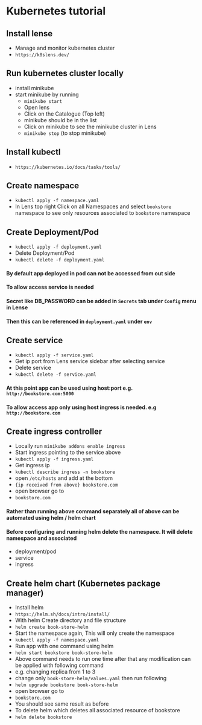 # Kubernetes tutorial

## Install lense
- Manage and monitor kubernetes cluster
- `https://k8slens.dev/`

## Run kubernetes cluster locally
- install minikube
- start minikube by running 
    - `minikube start`
    - Open lens
    - Click on the Catalogue (Top left)
    - minikube should be in the list 
    - Click on minikube to see the minikube cluster in Lens
    - `minikube stop` (to stop minikube)

## Install kubectl
- `https://kubernetes.io/docs/tasks/tools/`

## Create namespace
- `kubectl apply -f namespace.yaml`
- In Lens top right Click on all Namespaces and select `bookstore` namespace to see only resources associated to `bookstore` namespace

## Create Deployment/Pod
- `kubectl apply -f deployment.yaml`
- Delete Deployment/Pod
- `kubectl delete -f deployment.yaml`
#### By default app deployed in pod can not be accessed from out side
#### To allow access service is needed
#### Secret like DB_PASSWORD can be added in `Secrets` tab under `Config` menu in Lense
#### Then this can be referenced in `deployment.yaml` under `env`

## Create service
- `kubectl apply -f service.yaml`
- Get ip port from Lens service sidebar after selecting service
- Delete service
- `kubectl delete -f service.yaml`

#### At this point app can be used using host:port e.g. `http://bookstore.com:5000`
#### To allow access app only using host ingress is needed. e.g `http://bookstore.com`

## Create ingress controller
- Locally run `minikube addons enable ingress` 
- Start ingress pointing to the service above
- `kubectl apply -f ingress.yaml`
- Get ingress ip
- `kubectl describe ingress -n bookstore`
- open `/etc/hosts` and add at the bottom 
- `{ip received from above} bookstore.com`
- open browser go to 
- `bookstore.com`

#### Rather than running above command separately all of above can be automated using helm / helm chart
#### Before configuring and running helm delete the namespace. It will delete namespace and associated
- deployment/pod
- service
- ingress

## Create helm chart (Kubernetes package manager)
- Install helm
- `https://helm.sh/docs/intro/install/`
- With helm Create directory and file structure 
- `helm create book-store-helm`
- Start the namespace again, This will only create the namespace
- `kubectl apply -f namespace.yaml`
- Run app with one command using helm
- `helm start bookstore book-store-helm`
- Above command needs to run one time after that any modification can be applied with following command
- e.g. changing replica from 1 to 3
- change only `book-store-helm/values.yaml` then run following
- `helm upgrade bookstore book-store-helm`
- open browser go to 
- `bookstore.com`
- You should see same result as before
- To delete helm which deletes all associated resource of bookstore
- `helm delete bookstore`